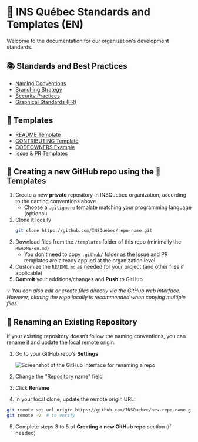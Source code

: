# 📘 INS Québec Standards and Templates (EN)

Welcome to the documentation for our organization's development standards.

## 📚 Standards and Best Practices

- [Naming Conventions](./naming-conventions.md)
- [Branching Strategy](./branch-strategy.md)
- [Security Practices](./security-practices.md)
- [Graphical Standards (FR)](../INSQuebecNormesGraphiques_2024.pdf)

## 🧩 Templates

- [README Template](../../templates/README-en.md)
- [CONTRIBUTING Template](../../templates/CONTRIBUTING-en.md)
- [CODEOWNERS Example](../../templates/CODEOWNERS-en)
- [Issue & PR Templates](../../templates/.github/)

## 🚀 Creating a new GitHub repo using the 🧩Templates

1. Create a new **private** repository in INSQuebec organization, according to the naming conventions above  
	- Choose a `.gitignore` template matching your programming language (optional)
2. Clone it locally
   ```bash
   git clone https://github.com/INSQuebec/repo-name.git
   ```
3. Download files from the `/templates` folder of this repo (minimally the `README-en.md`)
	- You don't need to copy `.github/` folder as the Issue and PR templates are already applied at the organization level
4. Customize the `README.md` as needed for your project (and other files if applicable)
5. **Commit** your additions/changes and **Push** to GitHub

💡 *You can also edit or create files directly via the GitHub web interface. However, cloning the repo locally is recommended when copying multiple files.*

## 🔁 Renaming an Existing Repository

If your existing repository doesn’t follow the naming conventions, you can rename it and update the local remote origin:

1. Go to your GitHub repo's **Settings**

   ![[Screenshot of the GitHub interface for renaming a repo](https://docs.github.com/assets/images/help/repository/repo-settings-rename.png)](https://docs.github.com/assets/cb-28260/mw-1440/images/help/repository/repo-actions-settings.webp)

2. Change the "Repository name" field
3. Click **Rename**
4. In your local clone, update the remote origin URL:

```bash
git remote set-url origin https://github.com/INSQuebec/new-repo-name.git
git remote -v  # to verify
```
5. Complete steps 3 to 5 of **Creating a new GitHub repo** section (if needed)

